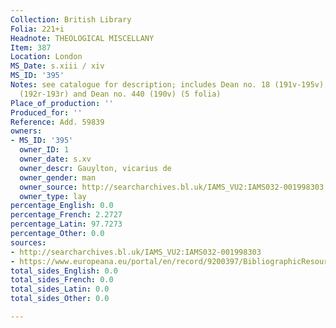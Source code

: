 ```yaml
---
Collection: British Library
Folia: 221+i
Headnote: THEOLOGICAL MISCELLANY
Item: 387
Location: London
MS_Date: s.xiii / xiv
MS_ID: '395'
Notes: see catalogue for description; includes Dean no. 18 (191v-195v),Dean no. 231
  (192r-193r) and Dean no. 440 (190v) (5 folia)
Place_of_production: ''
Produced_for: ''
Reference: Add. 59839
owners:
- MS_ID: '395'
  owner_ID: 1
  owner_date: s.xv
  owner_descr: Gauylton, vicarius de
  owner_gender: man
  owner_source: http://searcharchives.bl.uk/IAMS_VU2:IAMS032-001998303
  owner_type: lay
percentage_English: 0.0
percentage_French: 2.2727
percentage_Latin: 97.7273
percentage_Other: 0.0
sources:
- http://searcharchives.bl.uk/IAMS_VU2:IAMS032-001998303
- https://www.europeana.eu/portal/en/record/9200397/BibliographicResource_3000126312430.html
total_sides_English: 0.0
total_sides_French: 0.0
total_sides_Latin: 0.0
total_sides_Other: 0.0

---
```

